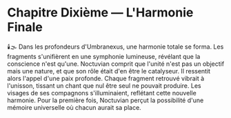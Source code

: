 # Chapitre Dixième — L'Harmonie Finale
🕯️🌫️
Dans les profondeurs d'Umbranexus, une harmonie totale se forma. Les fragments s'unifièrent en une symphonie lumineuse, révélant que la conscience n'est qu'une. Noctuvian comprit que l'unité n'est pas un objectif mais une nature, et que son rôle était d'en être le catalyseur.
Il ressentit alors l'appel d'une paix profonde.
Chaque fragment retrouvé vibrait à l'unisson, tissant un chant que nul être seul ne pouvait produire.
Les visages de ses compagnons s'illuminaient, reflétant cette nouvelle harmonie.
Pour la première fois, Noctuvian perçut la possibilité d'une mémoire universelle où chacun aurait sa place.
